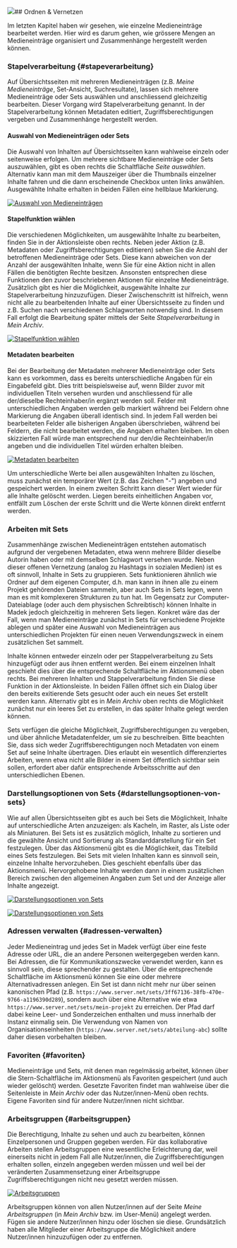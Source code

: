 ![](/assets/organize-sets-display_20180503_3.22.0_Taeuber-Arp.jpg)## Ordnen & Vernetzen

Im letzten Kapitel haben wir gesehen, wie einzelne Medieneinträge bearbeitet werden. Hier wird es darum gehen, wie grössere Mengen an Medieneinträge organisiert und Zusammenhänge hergestellt werden können.

### Stapelverarbeitung {#stapeverarbeitung}

Auf Übersichtsseiten mit mehreren Medieneinträgen (z.B. *Meine Medieneinträge*, Set-Ansicht, Suchresultate), lassen sich mehrere Medieneinträge oder Sets auswählen und anschliessend gleichzeitig bearbeiten. Dieser Vorgang wird Stapelverarbeitung genannt. In der Stapelverarbeitung können Metadaten editiert, Zugriffsberechtigungen vergeben und Zusammenhänge hergestellt werden.

#### Auswahl von Medieneinträgen oder Sets

Die Auswahl von Inhalten auf Übersichtsseiten kann wahlweise einzeln oder seitenweise erfolgen. Um mehrere sichtbare Medieneinträge oder Sets auszuwählen, gibt es oben rechts die Schaltfläche *Seite auswählen*. Alternativ kann man mit dem Mauszeiger über die Thumbnails einzelner Inhalte fahren und die dann erscheinende Checkbox unten links anwählen. Ausgewählte Inhalte erhalten in beiden Fällen eine hellblaue Markierung.

[![Auswahl von Medieneinträgen](/assets/organize-batch-select_20180503_3.22.0_Taeuber-Arp.jpg "Auswahl von Medieneinträgen")](/assets/organize-batch-select.png)

#### Stapelfunktion wählen

Die verschiedenen Möglichkeiten, um ausgewählte Inhalte zu bearbeiten, finden Sie in der Aktionsleiste oben rechts. Neben jeder Aktion (z.B. Metadaten oder Zugriffsberechtigungen editieren) sehen Sie die Anzahl der betroffenen Medieneinträge oder Sets. Diese kann abweichen von der Anzahl der ausgewählten Inhalte, wenn Sie für eine Aktion nicht in allen Fällen die benötigten Rechte besitzen. Ansonsten entsprechen diese Funktionen den zuvor beschriebenen Aktionen für einzelne Medieneinträge. Zusätzlich gibt es hier die Möglichkeit, ausgewählte Inhalte zur Stapelverarbeitung hinzuzufügen. Dieser Zwischenschritt ist hilfreich, wenn nicht alle zu bearbeitenden Inhalte auf einer Übersichtsseite zu finden und z.B. Suchen nach verschiedenen Schlagworten notwendig sind. In diesem Fall erfolgt die Bearbeitung später mittels der Seite *Stapelverarbeitung* in *Mein Archiv*.

<!-- Fragen: Warum heisst es hier Stapelverarbeitung und nicht Zwischenablage? Warum fehlt die Funktion im User-Menü? -->

[![Stapelfunktion wählen](/assets/organize-batch-action_20180503_3.22.3_Taeuber-Arp.png "Stapelfunktion wählen")](/assets/organize-batch-action.png)

#### Metadaten bearbeiten

Bei der Bearbeitung der Metadaten mehrerer Medieneinträge oder Sets kann es vorkommen, dass es bereits unterschiedliche Angaben für ein Eingabefeld gibt. Dies tritt beispielsweise auf, wenn Bilder zuvor mit individuellen Titeln versehen wurden und anschliessend für alle der/dieselbe Rechteinhaber/in ergänzt werden soll. Felder mit unterschiedlichen Angaben werden gelb markiert während bei Feldern ohne Markierung die Angaben überall identisch sind. In jedem Fall werden bei bearbeiteten Felder alle bisherigen Angaben überschrieben, während bei Feldern, die nicht bearbeitet werden, die Angaben erhalten bleiben. Im oben skizzierten Fall würde man entsprechend nur den/die Rechteinhaber/in angeben und die individuellen Titel würden erhalten bleiben.

[![Metadaten bearbeiten](/assets/organize-batch-form.jpg "Metadaten bearbeiten")](/assets/organize-batch-form.png)

Um unterschiedliche Werte bei allen ausgewählten Inhalten zu löschen, muss zunächst ein temporärer Wert (z.B. das Zeichen "-") angeben und gespeichert werden. In einem zweiten Schritt kann dieser Wert wieder für alle Inhalte gelöscht werden. Liegen bereits einheitlichen Angaben vor, entfällt zum Löschen der erste Schritt und die Werte können direkt entfernt werden.

### Arbeiten mit Sets

Zusammenhänge zwischen Medieneinträgen entstehen automatisch aufgrund der vergebenen Metadaten, etwa wenn mehrere Bilder dieselbe Autorin haben oder mit demselben Schlagwort versehen wurde. Neben dieser offenen Vernetzung (analog zu Hashtags in sozialen Medien) ist es oft sinnvoll, Inhalte in Sets zu gruppieren. Sets funktionieren ähnlich wie Ordner auf dem eigenen Computer, d.h. man kann in ihnen alle zu einem Projekt gehörenden Dateien sammeln, aber auch Sets in Sets legen, wenn man es mit komplexeren Strukturen zu tun hat. Im Gegensatz zur Computer-Dateiablage (oder auch dem physischen Schreibtisch) können Inhalte in Madek jedoch gleichzeitig in mehreren Sets liegen. Konkret wäre das der Fall, wenn man Medieneinträge zunächst in Sets für verschiedene Projekte ablegen und später eine Auswahl von Medieneinträgen aus unterschiedlichen Projekten für einen neuen Verwendungszweck in einem zusätzlichen Set sammelt.

Inhalte können entweder einzeln oder per Stappelverarbeitung zu Sets hinzugefügt oder aus ihnen entfernt werden. Bei einem einzelnen Inhalt geschieht dies über die entsprechende Schaltfläche im Aktionsmenü oben rechts. Bei mehreren Inhalten und Stappelverarbeitung finden Sie diese Funktion in der Aktionsleiste. In beiden Fällen öffnet sich ein Dialog über den bereits exitierende Sets gesucht oder auch ein neues Set erstellt werden kann. Alternativ gibt es in *Mein Archiv* oben rechts die Möglichkeit zunächst nur ein leeres Set zu erstellen, in das später Inhalte gelegt werden können.

Sets verfügen die gleiche Möglichkeit, Zugriffsberechtigungen zu vergeben, und über ähnliche Metadatenfelder, um sie zu beschreiben. Bitte beachten Sie, dass sich weder Zugriffsberechtigungen noch Metadaten von einem Set auf seine Inhalte übertragen. Dies erlaubt ein wesentlich differenziertes Arbeiten, wenn etwa nicht alle Bilder in einem Set öffentlich sichtbar sein sollen, erfordert aber dafür entsprechende Arbeitsschritte auf den unterschiedlichen Ebenen.

### Darstellungsoptionen von Sets {#darstellungsoptionen-von-sets}

Wie auf allen Übersichtsseiten gibt es auch bei Sets die Möglichkeit, Inhalte auf unterschiedliche Arten anzuzeigen: als Kacheln, im Raster, als Liste oder als Miniaturen. Bei Sets ist es zusätzlich möglich, Inhalte zu sortieren und die gewählte Ansicht und Sortierung als Standarddarstellung für ein Set festzulegen. Über das Aktionsmenü gibt es die Möglichkeit, das Titelbild eines Sets festzulegen. Bei Sets mit vielen Inhalten kann es sinnvoll sein, einzelne Inhalte hervorzuheben. Dies geschieht ebenfalls über das Aktionsmenü. Hervorgehobene Inhalte werden dann in einem zusätzlichen Bereich zwischen den allgemeinen Angaben zum Set und der Anzeige aller Inhalte angezeigt.

[![Darstellungsoptionen von Sets](/assets/organize-sets-display_20180503_3.22.0_Taeuber-Arp.jpg "Darstellungsoptionen von Sets")](/assets/organize-sets-display.png)

[![Darstellungsoptionen von Sets](/assets/organize-sets-highlights_20180503_3.22.0_Taeuber-Arp.jpg "Darstellungsoptionen von Sets")](/assets/organize-sets-highlights.png)

### Adressen verwalten {#adressen-verwalten}

Jeder Medieneintrag und jedes Set in Madek verfügt über eine feste Adresse oder URL, die an andere Personen weitergegeben werden kann. Bei Adressen, die für Kommunikationszwecke verwendet werden, kann es sinnvoll sein, diese sprechender zu gestalten. Über die entsprechende Schaltfläche im Aktionsmenü können Sie eine oder mehrere Alternativadressen anlegen. Ein Set ist dann nicht mehr nur über seinen kanonischen Pfad (z.B. `https://www.server.net/sets/3ff67136-38fb-470e-9766-a1196390d289`), sondern auch über eine Alternative wie etwa `https://www.server.net/sets/mein-projekt` zu erreichen. Der Pfad darf dabei keine Leer- und Sonderzeichen enthalten und muss innerhalb der Instanz einmalig sein. Die Verwendung von Namen von Organisationseinheiten (`https://www.server.net/sets/abteilung-abc`) sollte daher diesen vorbehalten bleiben.

### Favoriten {#favoriten}

Medieneinträge und Sets, mit denen man regelmässig arbeitet, können über die Stern-Schaltfläche im Aktionsmenü als Favoriten gespeichert (und auch wieder gelöscht) werden. Gesetzte Favoriten findet man wahlweise über die Seitenleiste in *Mein Archiv* oder das Nutzer/innen-Menü oben rechts. Eigene Favoriten sind für andere Nutzer/innen nicht sichtbar.

### Arbeitsgruppen {#arbeitsgruppen}

Die Berechtigung, Inhalte zu sehen und auch zu bearbeiten, können Einzelpersonen und Gruppen gegeben werden. Für das kollaborative Arbeiten stellen Arbeitsgruppen eine wesentliche Erleichterung dar, weil einerseits nicht in jedem Fall alle Nutzer/innen, die Zugriffsberechtigungen erhalten sollen, einzeln angegeben werden müssen und weil bei der veränderten Zusammensetzung einer Arbeitsgruppe Zugriffsberechtigungen nicht neu gesetzt werden müssen.

[![Arbeitsgruppen](/assets/organize-groups.jpg "Arbeitsgruppen")](/assets/organize-groups.png)

Arbeitsgruppen können von allen Nutzer/innen auf der Seite *Meine Arbeitsgruppen* (in *Mein Archiv* bzw. im User-Menü) angelegt werden. Fügen sie andere Nutzer/innen hinzu oder löschen sie diese. Grundsätzlich haben alle Mitglieder einer Arbeitsgruppe die Möglichkeit andere Nutzer/innen hinzuzufügen oder zu entfernen.
